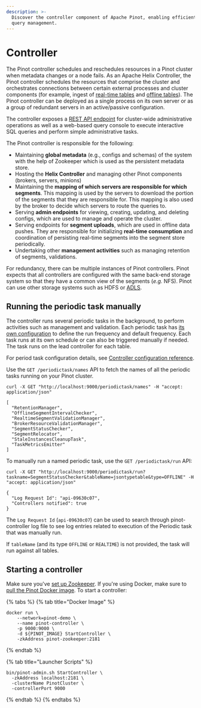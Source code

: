 ```yaml
---
description: >-
  Discover the controller component of Apache Pinot, enabling efficient data and
  query management.
---
```


# Controller

The Pinot controller schedules and reschedules resources in a Pinot cluster when metadata changes or a node fails. As an Apache Helix Controller, the Pinot controller schedules the resources that comprise the cluster and orchestrates connections between certain external processes and cluster components (for example, ingest of [real-time tables](../../../configuration-reference/table.md#real-time-table-config) and [offline tables](../../../configuration-reference/table.md#offline-table)). The Pinot controller can be deployed as a single process on its own server or as a group of redundant servers in an active/passive configuration.

The controller exposes a [REST API endpoint](../../../users/api/controller-api-reference.md) for cluster-wide administrative operations as well as a web-based query console to execute interactive SQL queries and perform simple administrative tasks.

The Pinot controller is responsible for the following:

* Maintaining **global metadata** (e.g., configs and schemas) of the system with the help of Zookeeper which is used as the persistent metadata store.
* Hosting the **Helix Controller** and managing other Pinot components (brokers, servers, minions)
* Maintaining the **mapping of which servers are responsible for which segments**. This mapping is used by the servers to download the portion of the segments that they are responsible for. This mapping is also used by the broker to decide which servers to route the queries to.
* Serving **admin endpoints** for viewing, creating, updating, and deleting configs, which are used to manage and operate the cluster.
* Serving endpoints for **segment uploads**, which are used in offline data pushes. They are responsible for initializing **real-time consumption** and coordination of persisting real-time segments into the segment store periodically.
* Undertaking other **management activities** such as managing retention of segments, validations.

For redundancy, there can be multiple instances of Pinot controllers. Pinot expects that all controllers are configured with the same back-end storage system so that they have a common view of the segments (_e.g._ NFS). Pinot can use other storage systems such as HDFS or [ADLS](https://azure.microsoft.com/en-us/services/storage/data-lake-storage/).

## Running the periodic task manually

The controller runs several periodic tasks in the background, to perform activities such as management and validation. Each periodic task has [its own configuration](https://docs.pinot.apache.org/configuration-reference/controller#periodic-tasks-configuration) to define the run frequency and default frequency. Each task runs at its own schedule or can also be triggered manually if needed. The task runs on the lead controller for each table.

For period task configuration details, see [Controller configuration reference](https://docs.pinot.apache.org/configuration-reference/controller#periodic-tasks-configuration).

Use the `GET /periodictask/names` API to fetch the names of all the periodic tasks running on your Pinot cluster.

```
curl -X GET "http://localhost:9000/periodictask/names" -H "accept: application/json"

[
  "RetentionManager",
  "OfflineSegmentIntervalChecker",
  "RealtimeSegmentValidationManager",
  "BrokerResourceValidationManager",
  "SegmentStatusChecker",
  "SegmentRelocator",
  "StaleInstancesCleanupTask",
  "TaskMetricsEmitter"
]
```

To manually run a named periodic task, use the `GET /periodictask/run` API:

```
curl -X GET "http://localhost:9000/periodictask/run?taskname=SegmentStatusChecker&tableName=jsontypetable&type=OFFLINE" -H "accept: application/json"

{
  "Log Request Id": "api-09630c07",
  "Controllers notified": true
}
```

The `Log Request Id` (`api-09630c07`) can be used to search through pinot-controller log file to see log entries related to execution of the Periodic task that was manually run.

If `tableName` (and its type `OFFLINE` or `REALTIME`) is not provided, the task will run against all tables.

## Starting a controller

Make sure you've [set up Zookeeper](./#setup-a-pinot-cluster). If you're using Docker, make sure to [pull the Pinot Docker image](./#setup-a-pinot-cluster). To start a controller:

{% tabs %}
{% tab title="Docker Image" %}
```
docker run \
    --network=pinot-demo \
    --name pinot-controller \
    -p 9000:9000 \
    -d ${PINOT_IMAGE} StartController \
    -zkAddress pinot-zookeeper:2181
```
{% endtab %}

{% tab title="Launcher Scripts" %}
```
bin/pinot-admin.sh StartController \
  -zkAddress localhost:2181 \
  -clusterName PinotCluster \
  -controllerPort 9000
```
{% endtab %}
{% endtabs %}
